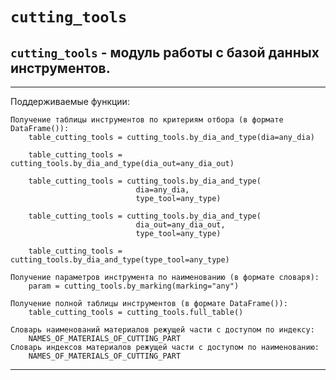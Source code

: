 # `cutting_tools`

`cutting_tools` - модуль работы с базой данных инструментов.
---
---
Поддерживаемые функции:
	
	Получение таблицы инструментов по критериям отбора (в формате DataFrame()):
		table_cutting_tools = cutting_tools.by_dia_and_type(dia=any_dia)
		
		table_cutting_tools = cutting_tools.by_dia_and_type(dia_out=any_dia_out)
		
		table_cutting_tools = cutting_tools.by_dia_and_type(
								dia=any_dia,
								type_tool=any_type)
		
		table_cutting_tools = cutting_tools.by_dia_and_type(
								dia_out=any_dia_out,
								type_tool=any_type)
		
		table_cutting_tools = cutting_tools.by_dia_and_type(type_tool=any_type)

	Получение параметров инструмента по наименованию (в формате словаря):
		param = cutting_tools.by_marking(marking="any")

	Получение полной таблицы инструментов (в формате DataFrame()):
		table_cutting_tools = cutting_tools.full_table()

	Словарь наименований материалов режущей части с доступом по индексу:
		NAMES_OF_MATERIALS_OF_CUTTING_PART
    Словарь индексов материалов режущей части с доступом по наименованию:
		NAMES_OF_MATERIALS_OF_CUTTING_PART

---
